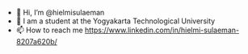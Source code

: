 - 👋 Hi, I’m @hielmisulaeman
- 👀 I am a student at the Yogyakarta Technological University
- 📫 How to reach me https://www.linkedin.com/in/hielmi-sulaeman-8207a620b/

